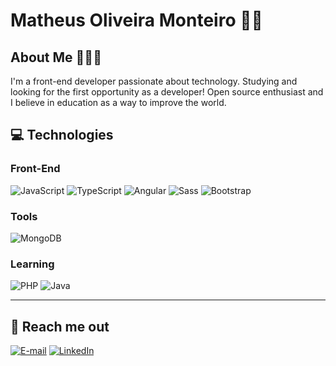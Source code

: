 # Matheus Oliveira Monteiro 👋🏻

## About Me 👨🏻‍💻
I'm a front-end developer passionate about technology. Studying and looking for the first opportunity as a developer!
Open source enthusiast and I believe in education as a way to improve the world.

## 💻 Technologies

<h3>Front-End</h3>

![JavaScript](https://img.shields.io/badge/JavaScript-000?style=for-the-badge&logo=javascript&logoColor=F0DB4F)
![TypeScript](https://img.shields.io/badge/TypeScript-000?style=for-the-badge&logo=typescript&logoColor=0177C1)
![Angular](https://img.shields.io/badge/Angular-000?style=for-the-badge&logo=angular&logoColor=FF0000)
![Sass](https://img.shields.io/badge/SASS-000?style=for-the-badge&logo=sass&logoColor=CD6799)
![Bootstrap](https://img.shields.io/badge/bootstrap-000?style=for-the-badge&logo=bootstrap&logoColor=553C7B)

<h3>Tools</h3>

![MongoDB](https://img.shields.io/badge/mongodb-000?style=for-the-badge&logo=mongodb&logoColor=4DB33D)

<h3>Learning</h3>

![PHP](https://img.shields.io/badge/php-000?style=for-the-badge&logo=php&logoColor=6C78AF)
![Java](https://img.shields.io/badge/java-000?style=for-the-badge&logo=java&logoColor=6C78AF)

<hr>

## 💬 Reach me out

[![E-mail](https://img.shields.io/badge/-Email-000?style=for-the-badge&logo=microsoft-outlook&logoColor=E94D5F)](mailto:matheus7227@gmail.com)
[![LinkedIn](https://img.shields.io/badge/-LinkedIn-000?style=for-the-badge&logo=linkedin&logoColor=30A3DC)](https://www.linkedin.com/in/matheus-oliveira-monteiro-3a5b8925a/)
